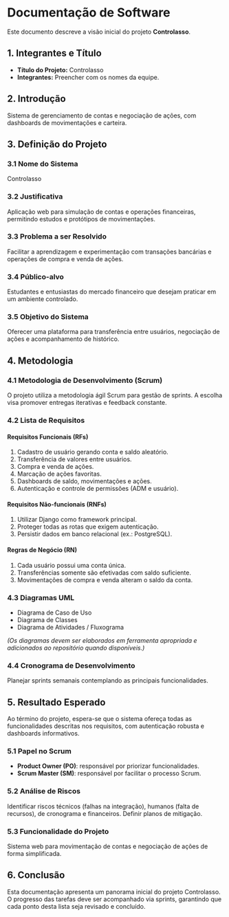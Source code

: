 # Documentação de Software

Este documento descreve a visão inicial do projeto **Controlasso**.

## 1. Integrantes e Título

- **Título do Projeto:** Controlasso
- **Integrantes:** Preencher com os nomes da equipe.

## 2. Introdução

Sistema de gerenciamento de contas e negociação de ações, com dashboards de movimentações e carteira.

## 3. Definição do Projeto

### 3.1 Nome do Sistema

Controlasso

### 3.2 Justificativa

Aplicação web para simulação de contas e operações financeiras, permitindo estudos e protótipos de movimentações.

### 3.3 Problema a ser Resolvido

Facilitar a aprendizagem e experimentação com transações bancárias e operações de compra e venda de ações.

### 3.4 Público-alvo

Estudantes e entusiastas do mercado financeiro que desejam praticar em um ambiente controlado.

### 3.5 Objetivo do Sistema

Oferecer uma plataforma para transferência entre usuários, negociação de ações e acompanhamento de histórico.

## 4. Metodologia

### 4.1 Metodologia de Desenvolvimento (Scrum)

O projeto utiliza a metodologia ágil Scrum para gestão de sprints. A escolha visa promover entregas iterativas e feedback constante.

### 4.2 Lista de Requisitos

#### Requisitos Funcionais (RFs)

1. Cadastro de usuário gerando conta e saldo aleatório.
2. Transferência de valores entre usuários.
3. Compra e venda de ações.
4. Marcação de ações favoritas.
5. Dashboards de saldo, movimentações e ações.
6. Autenticação e controle de permissões (ADM e usuário).

#### Requisitos Não-funcionais (RNFs)

1. Utilizar Django como framework principal.
2. Proteger todas as rotas que exigem autenticação.
3. Persistir dados em banco relacional (ex.: PostgreSQL).

#### Regras de Negócio (RN)

1. Cada usuário possui uma conta única.
2. Transferências somente são efetivadas com saldo suficiente.
3. Movimentações de compra e venda alteram o saldo da conta.

### 4.3 Diagramas UML

- Diagrama de Caso de Uso
- Diagrama de Classes
- Diagrama de Atividades / Fluxograma

*(Os diagramas devem ser elaborados em ferramenta apropriada e adicionados ao repositório quando disponíveis.)*

### 4.4 Cronograma de Desenvolvimento

Planejar sprints semanais contemplando as principais funcionalidades.

## 5. Resultado Esperado

Ao término do projeto, espera-se que o sistema ofereça todas as funcionalidades descritas nos requisitos, com autenticação robusta e dashboards informativos.

### 5.1 Papel no Scrum

- **Product Owner (PO)**: responsável por priorizar funcionalidades.
- **Scrum Master (SM)**: responsável por facilitar o processo Scrum.

### 5.2 Análise de Riscos

Identificar riscos técnicos (falhas na integração), humanos (falta de recursos), de cronograma e financeiros. Definir planos de mitigação.

### 5.3 Funcionalidade do Projeto

Sistema web para movimentação de contas e negociação de ações de forma simplificada.

## 6. Conclusão

Esta documentação apresenta um panorama inicial do projeto Controlasso. O progresso das tarefas deve ser acompanhado via sprints, garantindo que cada ponto desta lista seja revisado e concluído.

